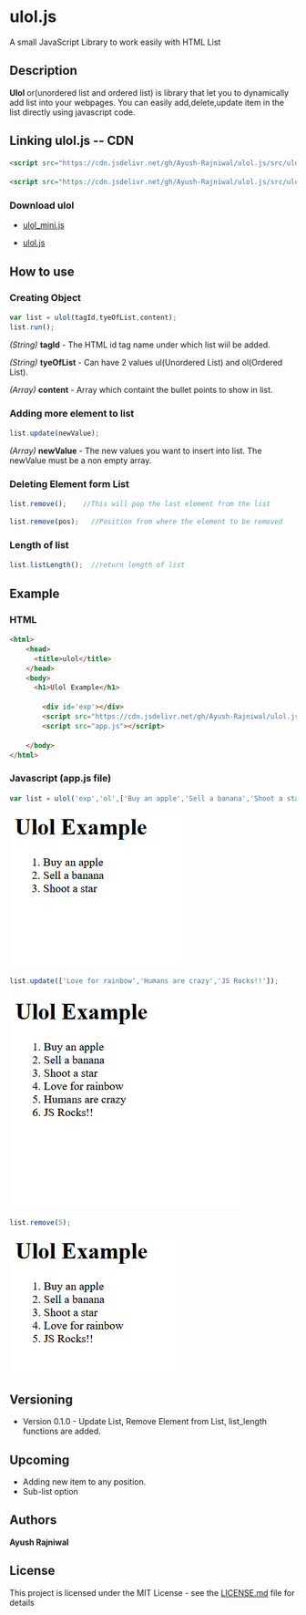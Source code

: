 # ulol.js
A small JavaScript Library to work easily with HTML List

## Description

**Ulol** or(unordered list and ordered list) is library that let you to dynamically add list into your webpages.
You can easily add,delete,update item in the list directly using javascript code.

## Linking ulol.js -- CDN

```HTML  
<script src="https://cdn.jsdelivr.net/gh/Ayush-Rajniwal/ulol.js/src/ulol_mini.js"></script>

<script src="https://cdn.jsdelivr.net/gh/Ayush-Rajniwal/ulol.js/src/ulol.js"></script>
```

### Download ulol

* [ulol_mini.js](https://raw.githubusercontent.com/Ayush-Rajniwal/ulol.js/master/src/ulol_mini.js)

* [ulol.js](https://raw.githubusercontent.com/Ayush-Rajniwal/ulol.js/master/src/ulol.js)

## How to use

### Creating Object
```javascript
var list = ulol(tagId,tyeOfList,content);
list.run();
```

*(String)* **tagId** - The HTML id tag name under which list wiil be added.

*(String)* **tyeOfList** - Can have 2 values ul(Unordered List) and ol(Ordered List).

*(Array)* **content** - Array which containt the bullet points to show in list.

### Adding more element to list
```javascript
list.update(newValue);
```
*(Array)* **newValue** - The new values you want to insert into list.
The newValue must be a non empty array.

### Deleting Element form List
```javascript
list.remove();    //This will pop the last element from the list
```

```javascript
list.remove(pos);   //Position from where the element to be removed 
```
### Length of list
```javascript
list.listLength();  //return length of list 
```
## Example

### HTML
```HTML
<html>
    <head>
      <title>ulol</title>     
    </head>
    <body>
      <h1>Ulol Example</h1>

        <div id='exp'></div>
        <script src="https://cdn.jsdelivr.net/gh/Ayush-Rajniwal/ulol.js/src/ulol_mini.js"></script>
        <script src="app.js"></script>
      
    </body>
</html>  
```
### Javascript (app.js file)

```javascript
var list = ulol('exp','ol',['Buy an apple','Sell a banana','Shoot a star']).run();
```
![](https://github.com/Ayush-Rajniwal/ulol.js/blob/master/img/screen1.png)

```javascript
list.update(['Love for rainbow','Humans are crazy','JS Rocks!!']);
```
![](https://github.com/Ayush-Rajniwal/ulol.js/blob/master/img/screen2.png)

```javascript
list.remove(5);
```
![](https://github.com/Ayush-Rajniwal/ulol.js/blob/master/img/screen3.png)

## Versioning
* Version 0.1.0 - Update List, Remove Element from List, list_length functions are added.

## Upcoming
* Adding new item to any position.
* Sub-list option

## Authors

**Ayush Rajniwal** 


## License

This project is licensed under the MIT License - see the [LICENSE.md](LICENSE) file for details
